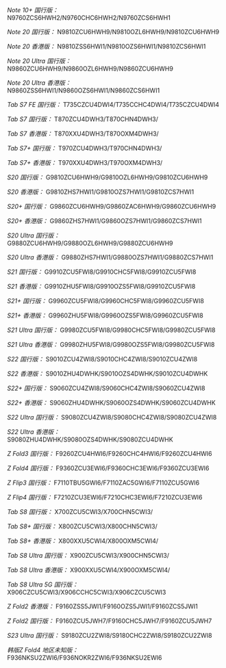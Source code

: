 *Note 10+ 国行版：*
N9760ZCS6HWH2/N9760CHC6HWH2/N9760ZCS6HWH1

*Note 20 国行版：*
N9810ZCU6HWH9/N9810OZL6HWH9/N9810ZCU6HWH9

*Note 20 香港版：*
N9810ZSS6HWI1/N9810OZS6HWI1/N9810ZCS6HWI1

*Note 20 Ultra 国行版：*
N9860ZCU6HWH9/N9860OZL6HWH9/N9860ZCU6HWH9

*Note 20 Ultra 香港版：*
N9860ZSS6HWI1/N9860OZS6HWI1/N9860ZCS6HWI1

*Tab S7 FE 国行版：*
T735CZCU4DWI4/T735CCHC4DWI4/T735CZCU4DWI4

*Tab S7 国行版：*
T870ZCU4DWH3/T870CHN4DWH3/

*Tab S7 香港版：*
T870XXU4DWH3/T870OXM4DWH3/

*Tab S7+ 国行版：*
T970ZCU4DWH3/T970CHN4DWH3/

*Tab S7+ 香港版：*
T970XXU4DWH3/T970OXM4DWH3/

*S20 国行版：*
G9810ZCU6HWH9/G9810OZL6HWH9/G9810ZCU6HWH9

*S20 香港版：*
G9810ZHS7HWI1/G9810OZS7HWI1/G9810ZCS7HWI1

*S20+ 国行版：*
G9860ZCU6HWH9/G9860ZAC6HWH9/G9860ZCU6HWH9

*S20+ 香港版：*
G9860ZHS7HWI1/G9860OZS7HWI1/G9860ZCS7HWI1

*S20 Ultra 国行版：*
G9880ZCU6HWH9/G9880OZL6HWH9/G9880ZCU6HWH9

*S20 Ultra 香港版：*
G9880ZHS7HWI1/G9880OZS7HWI1/G9880ZCS7HWI1

*S21 国行版：*
G9910ZCU5FWI8/G9910CHC5FWI8/G9910ZCU5FWI8

*S21 香港版：*
G9910ZHU5FWI8/G9910OZS5FWI8/G9910ZCU5FWI8

*S21+ 国行版：*
G9960ZCU5FWI8/G9960CHC5FWI8/G9960ZCU5FWI8

*S21+ 香港版：*
G9960ZHU5FWI8/G9960OZS5FWI8/G9960ZCU5FWI8

*S21 Ultra 国行版：*
G9980ZCU5FWI8/G9980CHC5FWI8/G9980ZCU5FWI8

*S21 Ultra 香港版：*
G9980ZHU5FWI8/G9980OZS5FWI8/G9980ZCU5FWI8

*S22 国行版：*
S9010ZCU4ZWI8/S9010CHC4ZWI8/S9010ZCU4ZWI8

*S22 香港版：*
S9010ZHU4DWHK/S9010OZS4DWHK/S9010ZCU4DWHK

*S22+ 国行版：*
S9060ZCU4ZWI8/S9060CHC4ZWI8/S9060ZCU4ZWI8

*S22+ 香港版：*
S9060ZHU4DWHK/S9060OZS4DWHK/S9060ZCU4DWHK

*S22 Ultra 国行版：*
S9080ZCU4ZWI8/S9080CHC4ZWI8/S9080ZCU4ZWI8

*S22 Ultra 香港版：*
S9080ZHU4DWHK/S9080OZS4DWHK/S9080ZCU4DWHK

*Z Fold3 国行版：*
F9260ZCU4HWI6/F9260CHC4HWI6/F9260ZCU4HWI6

*Z Fold4 国行版：*
F9360ZCU3EWI6/F9360CHC3EWI6/F9360ZCU3EWI6

*Z Flip3 国行版：*
F7110TBU5GWI6/F7110ZAC5GWI6/F7110ZCU5GWI6

*Z Flip4 国行版：*
F7210ZCU3EWI6/F7210CHC3EWI6/F7210ZCU3EWI6

*Tab S8 国行版：*
X700ZCU5CWI3/X700CHN5CWI3/

*Tab S8+ 国行版：*
X800ZCU5CWI3/X800CHN5CWI3/

*Tab S8+ 香港版：*
X800XXU5CWI4/X800OXM5CWI4/

*Tab S8 Ultra 国行版：*
X900ZCU5CWI3/X900CHN5CWI3/

*Tab S8 Ultra 香港版：*
X900XXU5CWI4/X900OXM5CWI4/

*Tab S8 Ultra 5G 国行版：*
X906CZCU5CWI3/X906CCHC5CWI3/X906CZCU5CWI3

*Z Fold2 香港版：*
F9160ZSS5JWI1/F9160OZS5JWI1/F9160ZCS5JWI1

*Z Fold2 国行版：*
F9160ZCU5JWH7/F9160CHC5JWH7/F9160ZCU5JWH7

*S23 Ultra 国行版：*
S9180ZCU2ZWI8/S9180CHC2ZWI8/S9180ZCU2ZWI8

*韩版Z Fold4 地区未知版：*
F936NKSU2ZWI6/F936NOKR2ZWI6/F936NKSU2EWI6

